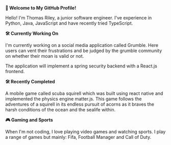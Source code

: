 **👋 Welcome to My GitHub Profile!**

Hello! I'm Thomas Riley, a junior software engineer. I've experience in Python, Java, JavaScript and have recently tried TypeScript.

**🛠️ Currently Working On**

I'm currently working on a social media application called Grumble. Here users can vent their frustrations and be judged by the grumble community on whether their moan is valid or not.

The application will implement a spring security backend with a React.js frontend. 

**🛠️ Recently Completed**

A mobile game called scuba squirell which was built using react native and implemented the physics engine matter.js. This game follows the adventures of a squirell in its endless pursuit of acorns as it braves the harsh conditions of the ocean and the sealife within. 

**🎮 Gaming and Sports**

When I'm not coding, I love playing video games and watching sports. I play a range of games but mainly: Fifa, Football Manager and Call of Duty. 
<!---
TRiley1/TRiley1 is a ✨ special ✨ repository because its `README.md` (this file) appears on your GitHub profile.
You can click the Preview link to take a look at your changes.
--->
